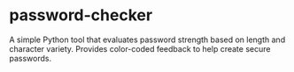 # password-checker
A simple Python tool that evaluates password strength based on length and character variety. Provides color-coded feedback to help create secure passwords.
